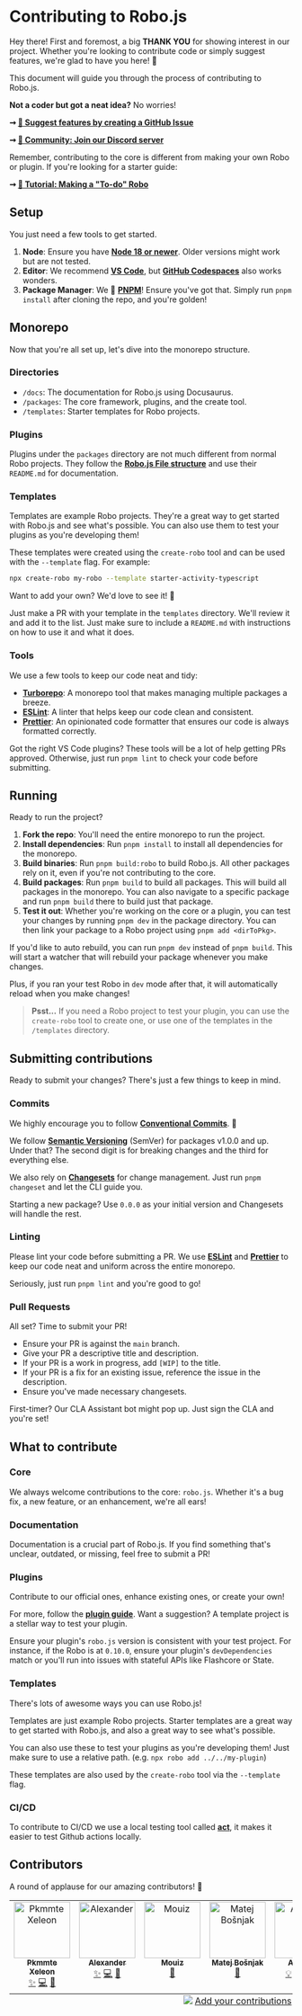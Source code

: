 # Contributing to Robo.js

<!--
🚀 **By the way**: If you're here for Hacktoberfest submissions, thanks for stopping by! While this document is relevant for all contributions, it's not exclusive to the event. So, feel free to browse and contribute anytime!
-->

Hey there! First and foremost, a big **THANK YOU** for showing interest in our project. Whether you're looking to contribute code or simply suggest features, we're glad to have you here! 💙

This document will guide you through the process of contributing to Robo.js.

**Not a coder but got a neat idea?** No worries!

**➞ [📝 Suggest features by creating a GitHub Issue](https://github.com/Wave-Play/robo.js/issues)**

**➞ [🚀 Community: Join our Discord server](https://roboplay.dev/discord)**

Remember, contributing to the core is different from making your own Robo or plugin. If you're looking for a starter guide:

**➞ [📖 Tutorial: Making a "To-do" Robo](https://blog.waveplay.com/how-to-make-a-discord-robo)**

## Setup

You just need a few tools to get started.

1. **Node**: Ensure you have **[Node 18 or newer](https://nodejs.org/)**. Older versions might work but are not tested.
2. **Editor**: We recommend **[VS Code](https://code.visualstudio.com/)**, but **[GitHub Codespaces](https://github.com/features/codespaces/)** also works wonders.
3. **Package Manager**: We 💙 **[PNPM](https://pnpm.io/)**! Ensure you've got that. Simply run `pnpm install` after cloning the repo, and you're golden!

## Monorepo

Now that you're all set up, let's dive into the monorepo structure.

### Directories

- `/docs`: The documentation for Robo.js using Docusaurus.
- `/packages`: The core framework, plugins, and the create tool.
- `/templates`: Starter templates for Robo projects.

### Plugins

Plugins under the `packages` directory are not much different from normal Robo projects. They follow the **[Robo.js File structure](https://docs.roboplay.dev/docs/basics/overview#the-robojs-file-structure)** and use their `README.md` for documentation.

### Templates

Templates are example Robo projects. They're a great way to get started with Robo.js and see what's possible. You can also use them to test your plugins as you're developing them!

These templates were created using the `create-robo` tool and can be used with the `--template` flag. For example:

```bash
npx create-robo my-robo --template starter-activity-typescript
```

Want to add your own? We'd love to see it! 🎉

Just make a PR with your template in the `templates` directory. We'll review it and add it to the list. Just make sure to include a `README.md` with instructions on how to use it and what it does.

### Tools

We use a few tools to keep our code neat and tidy:

- **[Turborepo](https://turbo.build/repo)**: A monorepo tool that makes managing multiple packages a breeze.
- **[ESLint](https://eslint.org/)**: A linter that helps keep our code clean and consistent.
- **[Prettier](https://prettier.io/)**: An opinionated code formatter that ensures our code is always formatted correctly.

Got the right VS Code plugins? These tools will be a lot of help getting PRs approved. Otherwise, just run `pnpm lint` to check your code before submitting.

## Running

Ready to run the project?

1. **Fork the repo**: You'll need the entire monorepo to run the project.
2. **Install dependencies**: Run `pnpm install` to install all dependencies for the monorepo.
3. **Build binaries**: Run `pnpm build:robo` to build Robo.js. All other packages rely on it, even if you're not contributing to the core.
4. **Build packages**: Run `pnpm build` to build all packages. This will build all packages in the monorepo. You can also navigate to a specific package and run `pnpm build` there to build just that package.
5. **Test it out**: Whether you're working on the core or a plugin, you can test your changes by running `pnpm dev` in the package directory. You can then link your package to a Robo project using `pnpm add <dirToPkg>`.

If you'd like to auto rebuild, you can run `pnpm dev` instead of `pnpm build`. This will start a watcher that will rebuild your package whenever you make changes.

Plus, if you ran your test Robo in `dev` mode after that, it will automatically reload when you make changes!

> **Psst...** If you need a Robo project to test your plugin, you can use the `create-robo` tool to create one, or use one of the templates in the `/templates` directory.

## Submitting contributions

Ready to submit your changes? There's just a few things to keep in mind.

### Commits

We highly encourage you to follow **[Conventional Commits](https://www.conventionalcommits.org/)**. 📜

We follow **[Semantic Versioning](https://semver.org/)** (SemVer) for packages v1.0.0 and up. Under that? The second digit is for breaking changes and the third for everything else.

We also rely on **[Changesets](https://github.com/changesets/changesets)** for change management. Just run `pnpm changeset` and let the CLI guide you.

Starting a new package? Use `0.0.0` as your initial version and Changesets will handle the rest.

### Linting

Please lint your code before submitting a PR. We use **[ESLint](https://eslint.org/)** and **[Prettier](https://prettier.io/)** to keep our code neat and uniform across the entire monorepo.

Seriously, just run `pnpm lint` and you're good to go!

### Pull Requests

All set? Time to submit your PR!

- Ensure your PR is against the `main` branch.
- Give your PR a descriptive title and description.
- If your PR is a work in progress, add `[WIP]` to the title.
- If your PR is a fix for an existing issue, reference the issue in the description.
- Ensure you've made necessary changesets.

First-timer? Our CLA Assistant bot might pop up. Just sign the CLA and you're set!

## What to contribute

### Core

We always welcome contributions to the core: `robo.js`. Whether it's a bug fix, a new feature, or an enhancement, we're all ears!

### Documentation

Documentation is a crucial part of Robo.js. If you find something that's unclear, outdated, or missing, feel free to submit a PR!

### Plugins

Contribute to our official ones, enhance existing ones, or create your own!

For more, follow the **[plugin guide](https://docs.roboplay.dev/docs/advanced/plugins)**. Want a suggestion? A template project is a stellar way to test your plugin.

Ensure your plugin's `robo.js` version is consistent with your test project. For instance, if the Robo is at `0.10.0`, ensure your plugin's `devDependencies` match or you'll run into issues with stateful APIs like Flashcore or State.

### Templates

There's lots of awesome ways you can use Robo.js!

Templates are just example Robo projects. Starter templates are a great way to get started with Robo.js, and also a great way to see what's possible.

You can also use these to test your plugins as you're developing them! Just make sure to use a relative path. (e.g. `npx robo add ../../my-plugin`)

These templates are also used by the `create-robo` tool via the `--template` flag.


### CI/CD

To contribute to CI/CD we use a local testing tool called **[act](https://github.com/nektos/act)**, it makes it easier to test Github actions locally.

## Contributors

A round of applause for our amazing contributors! 🎉

<!-- ALL-CONTRIBUTORS-LIST:START - Do not remove or modify this section -->
<!-- prettier-ignore-start -->
<!-- markdownlint-disable -->
<table>
  <tbody>
    <tr>
      <td align="center" valign="top" width="14.28%"><a href="http://pkmmte.com"><img src="https://avatars.githubusercontent.com/u/3953360?v=4?s=100" width="100px;" alt="Pkmmte Xeleon"/><br /><sub><b>Pkmmte Xeleon</b></sub></a><br /><a href="[✨]("WavePlay Staff")," title="WavePlay Staff">✨</a> <a href="https://github.com/Wave-Play/robo.js/commits?author=Pkmmte" title="Code">💻</a> <a href="#maintenance-Pkmmte" title="Maintenance">🚧</a></td>
      <td align="center" valign="top" width="14.28%"><a href="https://github.com/Nazeofel"><img src="https://avatars.githubusercontent.com/u/96749659?v=4?s=100" width="100px;" alt="Alexander"/><br /><sub><b>Alexander</b></sub></a><br /><a href="[✨]("WavePlay Staff")," title="WavePlay Staff">✨</a> <a href="https://github.com/Wave-Play/robo.js/commits?author=Nazeofel" title="Code">💻</a> <a href="#maintenance-Nazeofel" title="Maintenance">🚧</a></td>
      <td align="center" valign="top" width="14.28%"><a href="https://github.com/0xMouiz"><img src="https://avatars.githubusercontent.com/u/96005374?v=4?s=100" width="100px;" alt="Mouiz"/><br /><sub><b>Mouiz</b></sub></a><br /><a href="https://github.com/Wave-Play/robo.js/commits?author=0xMouiz" title="Documentation">📖</a></td>
      <td align="center" valign="top" width="14.28%"><a href="https://github.com/mbos2"><img src="https://avatars.githubusercontent.com/u/56090587?v=4?s=100" width="100px;" alt="Matej Bošnjak"/><br /><sub><b>Matej Bošnjak</b></sub></a><br /><a href="https://github.com/Wave-Play/robo.js/commits?author=mbos2" title="Documentation">📖</a></td>
      <td align="center" valign="top" width="14.28%"><a href="https://github.com/ArnavK-09"><img src="https://avatars.githubusercontent.com/u/69188140?v=4?s=100" width="100px;" alt="Arnav K"/><br /><sub><b>Arnav K</b></sub></a><br /><a href="#example-ArnavK-09" title="Examples">💡</a> <a href="#plugin-ArnavK-09" title="Plugin/utility libraries">🔌</a> <a href="https://github.com/Wave-Play/robo.js/commits?author=ArnavK-09" title="Documentation">📖</a> <a href="https://github.com/Wave-Play/robo.js/commits?author=ArnavK-09" title="Code">💻</a></td>
      <td align="center" valign="top" width="14.28%"><a href="https://github.com/waruhachi"><img src="https://avatars.githubusercontent.com/u/156133757?v=4?s=100" width="100px;" alt="waru"/><br /><sub><b>waru</b></sub></a><br /><a href="https://github.com/Wave-Play/robo.js/commits?author=waruhachi" title="Code">💻</a></td>
      <td align="center" valign="top" width="14.28%"><a href="https://github.com/renejfc"><img src="https://avatars.githubusercontent.com/u/60465053?v=4?s=100" width="100px;" alt="René"/><br /><sub><b>René</b></sub></a><br /><a href="https://github.com/Wave-Play/robo.js/commits?author=renejfc" title="Code">💻</a></td>
    </tr>
  </tbody>
  <tfoot>
    <tr>
      <td align="center" size="13px" colspan="7">
        <img src="https://raw.githubusercontent.com/all-contributors/all-contributors-cli/1b8533af435da9854653492b1327a23a4dbd0a10/assets/logo-small.svg">
          <a href="https://all-contributors.js.org/docs/en/bot/usage">Add your contributions</a>
        </img>
      </td>
    </tr>
  </tfoot>
</table>

<!-- markdownlint-restore -->
<!-- prettier-ignore-end -->

<!-- ALL-CONTRIBUTORS-LIST:END -->
